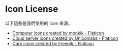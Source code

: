 # Icon License

以下這些是我們使用的 Icon 來源。

- [Computer icons created by monkik - Flaticon](https://www.flaticon.com/free-icon/computer_3749784)
- [Cloud server icons created by Uniconlabs - Flaticon](https://www.flaticon.com/free-icon/cloud-server_9780613)
- [Care icons created by Freepik - Flaticon](https://www.flaticon.com/free-icon/care_1476245)
